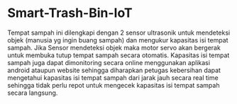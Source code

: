 # Smart-Trash-Bin-IoT
Tempat sampah ini dilengkapi dengan 2 sensor ultrasonik untuk mendeteksi objek (manusia yg ingin buang sampah) dan mengukur kapasitas isi tempat sampah. Jika Sensor mendeteksi objek maka motor servo akan bergerak untuk membuka tutup tempat sampah secara otomatis. Kapasitas isi tempat sampah juga dapat dimonitoring secara online menggunakan aplikasi android ataupun website sehingga diharapkan petugas kebersihan dapat mengetahui kapasitas isi tempat sampah dari jarak jauh secara real time sehingga tidak perlu repot untuk mengecek kapasitas isi tempat sampah secara langsung.
